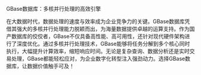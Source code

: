 GBase数据库：多核并行处理的高效引擎  

在大数据时代，数据处理的速度与效率成为企业竞争力的关键。GBase数据库凭借其强大的多核并行处理能力脱颖而出，为海量数据提供卓越的运算支持。作为国产数据库的佼佼者，GBase不仅具备高性能、高可用性，还针对现代硬件架构进行了深度优化。通过多核并行处理技术，GBase能够将任务分解到多个核心同时执行，大幅提升计算效率，缩短响应时间。无论是复杂查询、数据分析还是实时交易处理，GBase都能轻松应对，为企业数字化转型注入强劲动力。选择GBase数据库，让数据价值触手可及！